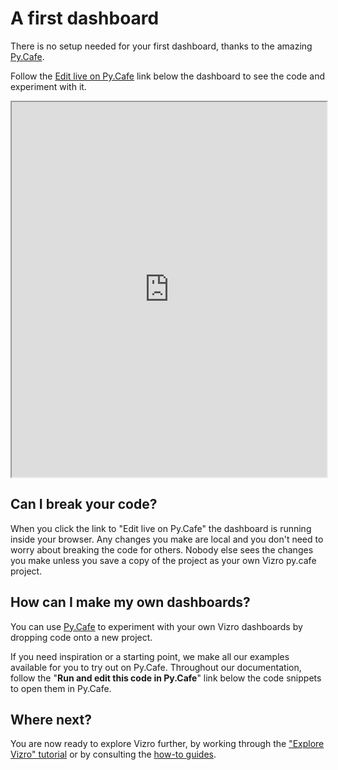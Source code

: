 # A first dashboard

There is no setup needed for your first dashboard, thanks to the amazing [Py.Cafe](https://py.cafe/).

Follow the [Edit live on Py.Cafe](https://py.cafe/stichbury/vizro-iris-analysis) link below the dashboard to see the code and experiment with it.

<iframe src="https://py.cafe/stichbury/vizro-iris-analysis" width="100%" height="600px"></iframe>

<!-- vale off -->
## Can I break your code?
<!-- vale on -->
When you click the link to "Edit live on Py.Cafe" the dashboard is running inside your browser. Any changes you make are local and you don't need to worry about breaking the code for others. Nobody else sees the changes you make unless you save a copy of the project as your own Vizro py.cafe project.

<!-- vale off -->
## How can I make my own dashboards?
<!-- vale on -->
You can use [Py.Cafe](https://py.cafe/) to experiment with your own Vizro dashboards by dropping code onto a new project.

If you need inspiration or a starting point, we make all our examples available for you to try out on Py.Cafe. Throughout our documentation, follow the "**Run and edit this code in Py.Cafe**" link below the code snippets to open them in Py.Cafe.

## Where next?
You are now ready to explore Vizro further, by working through the ["Explore Vizro" tutorial](explore-components.md) or by consulting the [how-to guides](../user-guides/dashboard.md).
